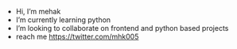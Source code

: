 -  Hi, I’m mehak
-  I’m currently learning python 
-  I’m looking to collaborate on frontend and python based projects
-  reach me https://twitter.com/mhk005

<!---
replicant004/replicant004 is a ✨ special ✨ repository because its `README.md` (this file) appears on your GitHub profile.
You can click the Preview link to take a look at your changes.
--->
